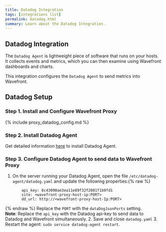 ```yaml
---
title: Datadog Integration
tags: [integrations list]
permalink: datadog.html
summary: Learn about the Datadog Integration.
---
```

## Datadog Integration

The `Datadog Agent` is lightweight piece of software that runs on your hosts. It collects events and metrics, which you can then examine using Wavefront dashboards and charts.

This integration configures the `Datadog Agent` to send metrics into Wavefront.
## Datadog Setup

### Step 1. Install and Configure Wavefront Proxy
{% include proxy_datadog_config.md %}

### Step 2. Install Datadog Agent
Get detailed information [here](https://docs.datadoghq.com/agent/?tab=linux) to install Datadog Agent.

### Step 3. Configure Datadog Agent to send data to Wavefront Proxy
1.  On the server running your Datadog Agent, open the file `/etc/datadog-agent/datadog.yaml` and update the following properties:{% raw %}
    ```
        api_key: 8c43090ae3ea11e89f32f2801f1b9fd1
        site: <wavefront-proxy-host-ip:PORT>
        dd_url: http://<wavefront-proxy-host-Ip:PORT>
    ```
{% endraw %}
    Replace the `PORT` with the `dataDogJsonPorts` setting.  
    **Note**: Replace the `api_key` with the Datadog api-key to send data to Datadog and Wavefront simultaneously.
2.  Save and close `datadog.yaml`
3.  Restart the agent: `sudo service datadog-agent restart`.




